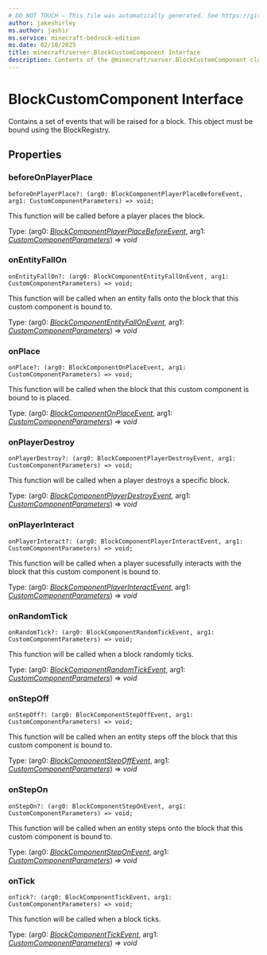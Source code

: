 ```yaml
---
# DO NOT TOUCH — This file was automatically generated. See https://github.com/mojang/minecraftapidocsgenerator to modify descriptions, examples, etc.
author: jakeshirley
ms.author: jashir
ms.service: minecraft-bedrock-edition
ms.date: 02/10/2025
title: minecraft/server.BlockCustomComponent Interface
description: Contents of the @minecraft/server.BlockCustomComponent class.
---
```

# BlockCustomComponent Interface

Contains a set of events that will be raised for a block. This object must be bound using the BlockRegistry.

## Properties

### **beforeOnPlayerPlace**
`beforeOnPlayerPlace?: (arg0: BlockComponentPlayerPlaceBeforeEvent, arg1: CustomComponentParameters) => void;`

This function will be called before a player places the block.

Type: (arg0: [*BlockComponentPlayerPlaceBeforeEvent*](BlockComponentPlayerPlaceBeforeEvent.md), arg1: [*CustomComponentParameters*](CustomComponentParameters.md)) => *void*

### **onEntityFallOn**
`onEntityFallOn?: (arg0: BlockComponentEntityFallOnEvent, arg1: CustomComponentParameters) => void;`

This function will be called when an entity falls onto the block that this custom component is bound to.

Type: (arg0: [*BlockComponentEntityFallOnEvent*](BlockComponentEntityFallOnEvent.md), arg1: [*CustomComponentParameters*](CustomComponentParameters.md)) => *void*

### **onPlace**
`onPlace?: (arg0: BlockComponentOnPlaceEvent, arg1: CustomComponentParameters) => void;`

This function will be called when the block that this custom component is bound to is placed.

Type: (arg0: [*BlockComponentOnPlaceEvent*](BlockComponentOnPlaceEvent.md), arg1: [*CustomComponentParameters*](CustomComponentParameters.md)) => *void*

### **onPlayerDestroy**
`onPlayerDestroy?: (arg0: BlockComponentPlayerDestroyEvent, arg1: CustomComponentParameters) => void;`

This function will be called when a player destroys a specific block.

Type: (arg0: [*BlockComponentPlayerDestroyEvent*](BlockComponentPlayerDestroyEvent.md), arg1: [*CustomComponentParameters*](CustomComponentParameters.md)) => *void*

### **onPlayerInteract**
`onPlayerInteract?: (arg0: BlockComponentPlayerInteractEvent, arg1: CustomComponentParameters) => void;`

This function will be called when a player sucessfully interacts with the block that this custom component is bound to.

Type: (arg0: [*BlockComponentPlayerInteractEvent*](BlockComponentPlayerInteractEvent.md), arg1: [*CustomComponentParameters*](CustomComponentParameters.md)) => *void*

### **onRandomTick**
`onRandomTick?: (arg0: BlockComponentRandomTickEvent, arg1: CustomComponentParameters) => void;`

This function will be called when a block randomly ticks.

Type: (arg0: [*BlockComponentRandomTickEvent*](BlockComponentRandomTickEvent.md), arg1: [*CustomComponentParameters*](CustomComponentParameters.md)) => *void*

### **onStepOff**
`onStepOff?: (arg0: BlockComponentStepOffEvent, arg1: CustomComponentParameters) => void;`

This function will be called when an entity steps off the block that this custom component is bound to.

Type: (arg0: [*BlockComponentStepOffEvent*](BlockComponentStepOffEvent.md), arg1: [*CustomComponentParameters*](CustomComponentParameters.md)) => *void*

### **onStepOn**
`onStepOn?: (arg0: BlockComponentStepOnEvent, arg1: CustomComponentParameters) => void;`

This function will be called when an entity steps onto the block that this custom component is bound to.

Type: (arg0: [*BlockComponentStepOnEvent*](BlockComponentStepOnEvent.md), arg1: [*CustomComponentParameters*](CustomComponentParameters.md)) => *void*

### **onTick**
`onTick?: (arg0: BlockComponentTickEvent, arg1: CustomComponentParameters) => void;`

This function will be called when a block ticks.

Type: (arg0: [*BlockComponentTickEvent*](BlockComponentTickEvent.md), arg1: [*CustomComponentParameters*](CustomComponentParameters.md)) => *void*
